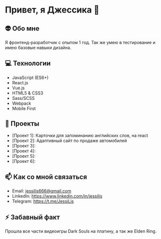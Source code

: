 # Привет, я Джессика 🦊

## 👽 Обо мне
Я фронтенд-разработчик с опытом 1 год.
Так же умею в тестирование и имею базовые навыки дизайна.

## 💻 Технологии
- JavaScript (ES6+)
- React.js
- Vue.js
- HTML5 & CSS3
- Sass/SCSS
- Webpack
- Mobile First

## 🌟 Проекты
- [Проект 1]: Карточки для запоминанию английских слов, на react
- [Проект 2]: Адаптивный сайт по продаже автомобилей
- [Проект 3]:
- [Проект 4]: 
- [Проект 5]: 
- [Проект 6]: 

## 📫 Как со мной связаться
- Email: jessilis666@gmail.com
- LinkedIn: https://www.linkedin.com/in/jessilis
- Telegram: https://t.me/JessiLis

## ⚡ Забавный факт
Прошла все части видеоигры Dark Souls на платину, а так же Elden Ring.
